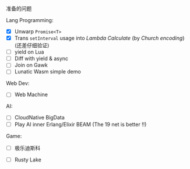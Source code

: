 准备的问题

Lang Programming: 

- [x] Unwarp `Promise<T>`
- [x] Trans `setInterval` usage into *Lambda Calculate* (by *Church encoding*) (还差仔细验证)
- [ ] yield on Lua
- [ ] Diff with yield & async
- [ ] Join on Gawk
- [ ] Lunatic Wasm simple demo

Web Dev: 

- [ ] Web Machine

AI: 

- [ ] CloudNative BigData
- [ ] Play AI inner Erlang/Elixir BEAM (The 19 net is better !!)

Game: 

- [ ] 极乐迪斯科
- [ ] Rusty Lake


